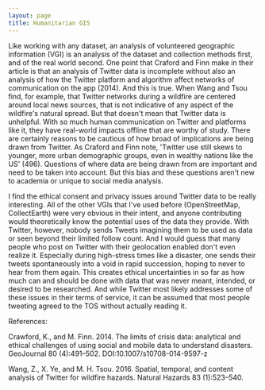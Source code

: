 ```yaml
---
layout: page
title: Humanitarian GIS
---
```


Like working with any dataset, an analysis of volunteered geographic information (VGI) is an analysis of the dataset and collection methods first, and of the real world second. One point that Craford and Finn make in their article is that an analysis of Twitter data is incomplete without also an analysis of how the Twitter platform and algorithm affect networks of communication on the app (2014). And this is true. When Wang and Tsou find, for example, that Twitter networks during a wildfire are centered around local news sources, that is not indicative of any aspect of the wildfire's natural spread. But that doesn't mean that Twitter data is unhelpful. With so much human communication on Twitter and platforms like it, they have real-world impacts offline that are worthy of study. There are certainly reasons to be cautious of how broad of implications are being drawn from Twitter. As Craford and Finn note, 'Twitter use still skews to younger, more urban demographic groups, even in wealthy nations like the US' (496). Questions of where data are being drawn from are important and need to be taken into account. But this bias and these questions aren't new to academia or unique to social media analysis.

I find the ethical consent and privacy issues around Twitter data to be really interesting. All of the other VGIs that I've used before (OpenStreetMap, CollectEarth) were very obvious in their intent, and anyone contributing would theoretically know the potential uses of the data they provide. With Twitter, however, nobody sends Tweets imagining them to be used as data or seen beyond their limited follow count. And I would guess that many people who post on Twitter with their geolocation enabled don't even realize it. Especially during high-stress times like a disaster, one sends their tweets spontaneously into a void in rapid succession, hoping to never to hear from them again. This creates ethical uncertainties in so far as how much can and should be done with data that was never meant, intended, or desired to be researched. And while Twitter most likely addresses some of these issues in their terms of service, it can be assumed that most people tweeting agreed to the TOS without actually reading it.

References:

Crawford, K., and M. Finn. 2014. The limits of crisis data: analytical and ethical challenges of using social and mobile data to understand disasters. GeoJournal 80 (4):491–502. DOI:10.1007/s10708-014-9597-z

Wang, Z., X. Ye, and M. H. Tsou. 2016. Spatial, temporal, and content analysis of Twitter for wildfire hazards. Natural Hazards 83 (1):523–540.
